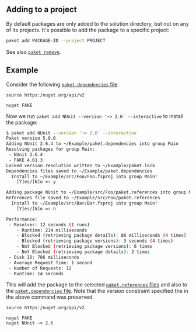 ## Adding to a project

By default packages are only added to the solution directory, but not on any of
its projects. It's possible to add the package to a specific project:

```sh
paket add PACKAGE-ID --project PROJECT
```

See also [`paket remove`](paket-remove.html).

## Example

Consider the following [`paket.dependencies` file](dependencies-file.html):

```paket
source https:/nuget.org/api/v2

nuget FAKE
```

Now we run `paket add NUnit --version '~> 2.6' --interactive` to install the
package:

```sh
$ paket add NUnit --version '~> 2.6' --interactive
Paket version 5.0.0
Adding NUnit 2.6.4 to ~/Example/paket.dependencies into group Main
Resolving packages for group Main:
 - NUnit 2.6.4
 - FAKE 4.61.3
Locked version resolution written to ~/Example/paket.lock
Dependencies files saved to ~/Example/paket.dependencies
  Install to ~/Example/src/Foo/Foo.fsproj into group Main?
    [Y]es/[N]o => y

Adding package NUnit to ~/Example/src/Foo/paket.references into group Main
References file saved to ~/Example/src/Foo/paket.references
  Install to ~/Example/src/Bar/Bar.fsproj into group Main?
    [Y]es/[N]o => n

Performance:
 - Resolver: 12 seconds (1 runs)
    - Runtime: 214 milliseconds
    - Blocked (retrieving package details): 86 milliseconds (4 times)
    - Blocked (retrieving package versions): 3 seconds (4 times)
    - Not Blocked (retrieving package versions): 6 times
    - Not Blocked (retrieving package details): 2 times
 - Disk IO: 786 milliseconds
 - Average Request Time: 1 second
 - Number of Requests: 12
 - Runtime: 14 seconds
```

This will add the package to the selected
[`paket.references` files](references-files.html) and also to the
[`paket.dependencies` file](dependencies-file.html). Note that the version
constraint specified the in the above command was preserved.

```paket
source https:/nuget.org/api/v2

nuget FAKE
nuget NUnit ~> 2.6
```
